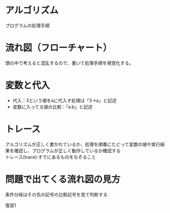 # アルゴリズム
プログラムの処理手順

# 流れ図（フローチャート）
頭の中で考えると混乱するので、書いて処理手順を視覚化する。

# 変数と代入
- 代入：3という値をaに代入す処理は「3→a」と記述
- 変数に入ってる値の比較：「a:b」と記述

# トレース
アルゴリズムが正しく書かれているか、処理を順番にたどって変数の値や実行結果を確認し、プログラムが正しく動作しているか確認する  
トレース(trace):すでにあるものをなぞること

# 問題で出てくる流れ図の見方
条件分岐はその先の記号の比較記号を見て判断する

復習1
